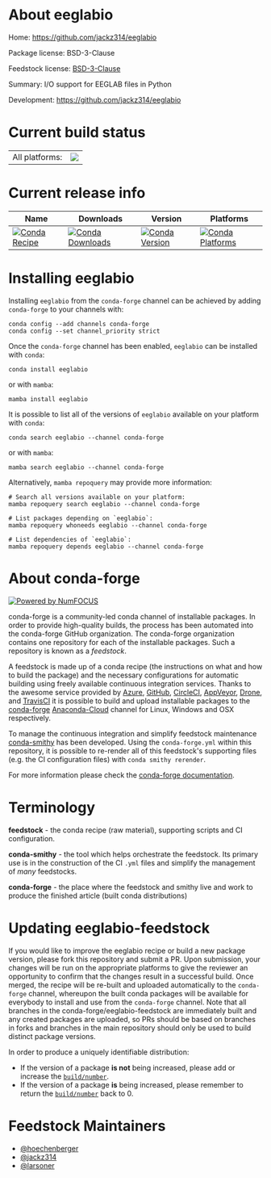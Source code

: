 About eeglabio
==============

Home: https://github.com/jackz314/eeglabio

Package license: BSD-3-Clause

Feedstock license: [BSD-3-Clause](https://github.com/conda-forge/eeglabio-feedstock/blob/main/LICENSE.txt)

Summary: I/O support for EEGLAB files in Python

Development: https://github.com/jackz314/eeglabio

Current build status
====================


<table><tr><td>All platforms:</td>
    <td>
      <a href="https://dev.azure.com/conda-forge/feedstock-builds/_build/latest?definitionId=16010&branchName=main">
        <img src="https://dev.azure.com/conda-forge/feedstock-builds/_apis/build/status/eeglabio-feedstock?branchName=main">
      </a>
    </td>
  </tr>
</table>

Current release info
====================

| Name | Downloads | Version | Platforms |
| --- | --- | --- | --- |
| [![Conda Recipe](https://img.shields.io/badge/recipe-eeglabio-green.svg)](https://anaconda.org/conda-forge/eeglabio) | [![Conda Downloads](https://img.shields.io/conda/dn/conda-forge/eeglabio.svg)](https://anaconda.org/conda-forge/eeglabio) | [![Conda Version](https://img.shields.io/conda/vn/conda-forge/eeglabio.svg)](https://anaconda.org/conda-forge/eeglabio) | [![Conda Platforms](https://img.shields.io/conda/pn/conda-forge/eeglabio.svg)](https://anaconda.org/conda-forge/eeglabio) |

Installing eeglabio
===================

Installing `eeglabio` from the `conda-forge` channel can be achieved by adding `conda-forge` to your channels with:

```
conda config --add channels conda-forge
conda config --set channel_priority strict
```

Once the `conda-forge` channel has been enabled, `eeglabio` can be installed with `conda`:

```
conda install eeglabio
```

or with `mamba`:

```
mamba install eeglabio
```

It is possible to list all of the versions of `eeglabio` available on your platform with `conda`:

```
conda search eeglabio --channel conda-forge
```

or with `mamba`:

```
mamba search eeglabio --channel conda-forge
```

Alternatively, `mamba repoquery` may provide more information:

```
# Search all versions available on your platform:
mamba repoquery search eeglabio --channel conda-forge

# List packages depending on `eeglabio`:
mamba repoquery whoneeds eeglabio --channel conda-forge

# List dependencies of `eeglabio`:
mamba repoquery depends eeglabio --channel conda-forge
```


About conda-forge
=================

[![Powered by
NumFOCUS](https://img.shields.io/badge/powered%20by-NumFOCUS-orange.svg?style=flat&colorA=E1523D&colorB=007D8A)](https://numfocus.org)

conda-forge is a community-led conda channel of installable packages.
In order to provide high-quality builds, the process has been automated into the
conda-forge GitHub organization. The conda-forge organization contains one repository
for each of the installable packages. Such a repository is known as a *feedstock*.

A feedstock is made up of a conda recipe (the instructions on what and how to build
the package) and the necessary configurations for automatic building using freely
available continuous integration services. Thanks to the awesome service provided by
[Azure](https://azure.microsoft.com/en-us/services/devops/), [GitHub](https://github.com/),
[CircleCI](https://circleci.com/), [AppVeyor](https://www.appveyor.com/),
[Drone](https://cloud.drone.io/welcome), and [TravisCI](https://travis-ci.com/)
it is possible to build and upload installable packages to the
[conda-forge](https://anaconda.org/conda-forge) [Anaconda-Cloud](https://anaconda.org/)
channel for Linux, Windows and OSX respectively.

To manage the continuous integration and simplify feedstock maintenance
[conda-smithy](https://github.com/conda-forge/conda-smithy) has been developed.
Using the ``conda-forge.yml`` within this repository, it is possible to re-render all of
this feedstock's supporting files (e.g. the CI configuration files) with ``conda smithy rerender``.

For more information please check the [conda-forge documentation](https://conda-forge.org/docs/).

Terminology
===========

**feedstock** - the conda recipe (raw material), supporting scripts and CI configuration.

**conda-smithy** - the tool which helps orchestrate the feedstock.
                   Its primary use is in the construction of the CI ``.yml`` files
                   and simplify the management of *many* feedstocks.

**conda-forge** - the place where the feedstock and smithy live and work to
                  produce the finished article (built conda distributions)


Updating eeglabio-feedstock
===========================

If you would like to improve the eeglabio recipe or build a new
package version, please fork this repository and submit a PR. Upon submission,
your changes will be run on the appropriate platforms to give the reviewer an
opportunity to confirm that the changes result in a successful build. Once
merged, the recipe will be re-built and uploaded automatically to the
`conda-forge` channel, whereupon the built conda packages will be available for
everybody to install and use from the `conda-forge` channel.
Note that all branches in the conda-forge/eeglabio-feedstock are
immediately built and any created packages are uploaded, so PRs should be based
on branches in forks and branches in the main repository should only be used to
build distinct package versions.

In order to produce a uniquely identifiable distribution:
 * If the version of a package **is not** being increased, please add or increase
   the [``build/number``](https://docs.conda.io/projects/conda-build/en/latest/resources/define-metadata.html#build-number-and-string).
 * If the version of a package **is** being increased, please remember to return
   the [``build/number``](https://docs.conda.io/projects/conda-build/en/latest/resources/define-metadata.html#build-number-and-string)
   back to 0.

Feedstock Maintainers
=====================

* [@hoechenberger](https://github.com/hoechenberger/)
* [@jackz314](https://github.com/jackz314/)
* [@larsoner](https://github.com/larsoner/)


